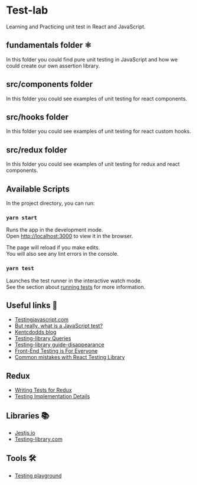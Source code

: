 # Test-lab

Learning and Practicing unit test in React and JavaScript.

## fundamentals folder ⚛️

In this folder you could find pure unit testing in JavaScript
and how we could create our own assertion library.

## src/components folder

In this folder you could see examples of unit testing for react components.

## src/hooks folder

In this folder you could see examples of unit testing for react custom hooks.

## src/redux folder

In this folder you could see examples of unit testing for redux and react components.

## Available Scripts

In the project directory, you can run:

### `yarn start`

Runs the app in the development mode.\
Open [http://localhost:3000](http://localhost:3000) to view it in the browser.

The page will reload if you make edits.\
You will also see any lint errors in the console.

### `yarn test`

Launches the test runner in the interactive watch mode.\
See the section about [running tests](https://facebook.github.io/create-react-app/docs/running-tests) for more information.

## Useful links 🔗

- [Testingjavascript.com](https://testingjavascript.com/)
- [But really, what is a JavaScript test?](https://kentcdodds.com/blog/but-really-what-is-a-javascript-test)
- [Kentcdodds blog](https://kentcdodds.com/blog?q=testing)
- [Testing-library Queries](https://testing-library.com/docs/queries/about)
- [Testing-library guide-disappearance](https://testing-library.com/docs/guide-disappearance/)
- [Front-End Testing is For Everyone](https://css-tricks.com/front-end-testing-is-for-everyone/)
- [Common mistakes with React Testing Library](https://kentcdodds.com/blog/common-mistakes-with-react-testing-library)

## Redux 

- [Writing Tests for Redux](https://redux.js.org/usage/writing-tests)
- [Testing Implementation Details](https://kentcdodds.com/blog/testing-implementation-details)

## Libraries 📚

- [Jestjs.io](https://jestjs.io/)
- [Testing-library.com](https://testing-library.com/)

## Tools 🛠️

- [Testing playground](https://chrome.google.com/webstore/detail/testing-playground/hejbmebodbijjdhflfknehhcgaklhano?hl=en)
